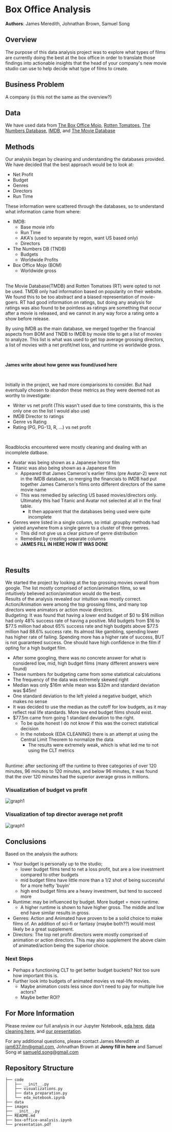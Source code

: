 # Box Office Analysis

**Authors**: James Meredith, Johnathan Brown, Samuel Song

## Overview

The purpose of this data analysis project was to explore what types of films are currently doing the best at the box office in order to translate those findings into actionable insights that the head of your company's new movie studio can use to help decide what type of films to create.

## Business Problem

A company (is this not the same as the overview?)

## Data

We have used data from [The Box Office Mojo](https://www.boxofficemojo.com), [Rotten Tomatoes](https://www.rottentomatoes.com), [The Numbers Database](https://www.the-numbers.com), [IMDB](https://www.imdb.com), and [The Movie Database](https://www.themoviedb.org)

## Methods

Our analysis began by cleaning and understanding the databases provided. We have decided that the best approach would be to look at:
- Net Profit
- Budget
- Genres
- Directors
- Run Time

These information were scattered through the databases, so to understand what information came from where:
- IMDB:
    - Base movie info
    - Run Time
    - AKA's (used to separate by regon, want US based only)
    - Directors
- The Numbers DB (TNDB)
    - Budgets
    - Worldwide Profits
- Box Office Mojo (BOM)
    - Worldwide gross

<br>
The Movie Database(TMDB) and Rotten Tomatoes (RT) were opted to not be used. TMDB only had information based on popularity on their website. We found this to be too abstract and a biased representation of movie-goers. RT had good information on ratings, but doing any analysis for ratings was also found to be pointless as ratings are something that occur after a movie is released, and we cannot in any way force a rating onto a show before release. 

<br>

By using IMDB as the main database, we merged together the financial aspects from BOM and TNDB to IMDB by movie title to get a list of movies to analyze. This list is what was used to get top average grossing directors, a list of movies with a net profit/net loss, and runtime vs worldwide gross. 

<br>

**James write about how genre was found/used here**

<br>

Initially in the project, we had more comparisons to consider. But had eventually chosen to abandon these metrics as they were deemed not as worthy to investigate:
- Writer vs net profit (This wasn't used due to time constraints, this is the only one on the list I would also use)
- IMDB Director to ratings
- Genre vs Rating
- Rating (PG, PG-13, R, ...) vs net profit

<br>

Roadblocks encountered were mostly cleaning and dealing with an incomplete datbase. 
- Avatar was being shown as a Japanese horror film
- Titanic was also being shown as a Japanese film
    - Appeared that James Cameron's earlier films (pre Avatar-2) were not in the IMDB database, so merging the financials to IMDB had put together James Cameron's films onto different directors of the same movie name
    - This was remedied by selecting US based movies/directors only. Ultimately this had Titanic and Avatar not selected at all in the final table. 
        - It then apparent that the databases being used were quite incomplete
- Genres were listed in a single column, so intial .groupby methods had yieled anywhere from a single genre to a cluster of three genres. 
    - This did not give us a clear picture of genre distribution
    - Remedied by creating separate columns
    - **JAMES FILL IN HERE HOW IT WAS DONE**

<br>

## Results

We started the project by looking at the top grossing movies overall from google. The list mostly comprised of action/animation films, so we intuitively believed action/animation would do the best.
<br>
Results of the analysis revealed our intuition was mostly correct. Action/Animation were among the top grossing films, and many top directors were animators or action movie directors. 
<br>
Budgeting: It was found that having a lower end budget of $0 to $16 million had only 48% success rate of having a positive. Mid budgets from $16 to $77.5 million had about 65% success rate and high budgets above $77.5 million had 88.6% success rate. Its almost like gambling, spending lower has higher rate of failing. Spending more has a higher rate of success, BUT is not guaranteed success. One should have high confidence in the film if opting for a high budget film. 
- After some googling, there was no concrete answer for what is considered low, mid, high budget films (many different answers were found)
- These numbers for budgeting came from some statistical calculations
- The frequency of the data was extremely skewed right
- Median was only $16m while mean was $32m and standard deviation was $45m!
- One standard deviation to the left yieled a negative budget, which makes no sense
- It was decided to use the median as the cutoff for low budgets, as it may reflect real life standards. More low end budget films should exist.
- $77.5m came from going 1 standard deviation to the right. 
    - To be quite honest I do not know if this was the correct statistical decision
    - In the notebook (EDA CLEANING) there is an attempt at using the Central Limit Theorem to normalize the data
        - The results were extremely weak, which is what led me to not using the CLT metrics
<br>
Runtime: after sectioning off the runtime to three categories of over 120 minutes, 96 minutes to 120 minutes, and below 96 minutes, it was found that the over 120 minutes had the superior average gross in millions. 


### Visualization of budget vs profit
![graph1](./images/budget_profit.jpg)

### Visualization of top director average net profit
![graph1](./images/director_profit.jpg)

## Conclusions

Based on the analysis the authors:
- Your budget is personally up to the studio; 
    - lower budget films tend to net a loss profit, but are a low investment compared to other budgets
    - mid budget films have little more than a 1/2 shot of being successful for a more hefty 'buyin'
    - high end budget films are a heavy investment, but tend to succeed more
- Runtime: may be influenced by budget. More budget = more runtime.
    - A higher runtime is shown to have higher gross. The middle and low end have similar results in gross.
- Genres: Action and Animated have proven to be a solid choice to make films of. An addition of sci-fi or fantasy (maybe both??) would most likely be a great supplement.
- Directors: The top net profit directors were mostly comprised of animation or action directors. This may also supplement the above claim of animated/action being the superior choice.

### Next Steps

- Perhaps a functioning CLT to get better budget buckets? Not too sure how important this is.
- Further look into budgets of animated movies vs real-life movies.
    - Maybe animation costs less since don't need to pay for multiple live actors?
    - Maybe better ROI?



## For More Information

Please review our full analysis in our Jupyter Notebook, [eda here](./code/eda_notebook.ipynb), [data cleaning here,](./code/data_cleaning.ipynb) and [our presentation](./presentation.pdf).

For any additional questions, please contact James Meredith at jam637.jlm@gmail.com, Johnathan Brown at **Jonny fill in here** and Samuel Song at samueld.song@gmail.com

## Repository Structure

```
├── code
│   ├── __init__.py
│   ├── visualizations.py
│   ├── data_preparation.py
│   └── eda_notebook.ipynb
├── data
├── images
├── __init__.py
├── README.md
├── box-office-analysis.ipynb
└── presentation.pdf

```
